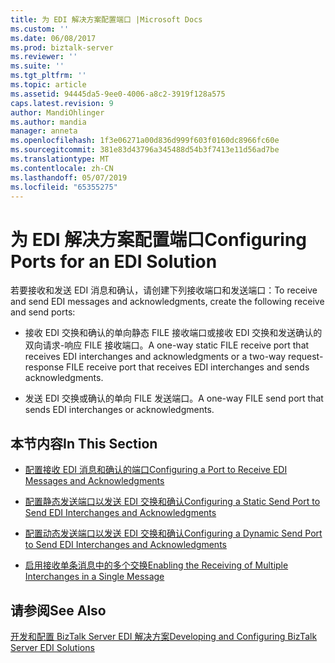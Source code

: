 ```yaml
---
title: 为 EDI 解决方案配置端口 |Microsoft Docs
ms.custom: ''
ms.date: 06/08/2017
ms.prod: biztalk-server
ms.reviewer: ''
ms.suite: ''
ms.tgt_pltfrm: ''
ms.topic: article
ms.assetid: 94445da5-9ee0-4006-a8c2-3919f128a575
caps.latest.revision: 9
author: MandiOhlinger
ms.author: mandia
manager: anneta
ms.openlocfilehash: 1f3e06271a00d836d999f603f0160dc8966fc60e
ms.sourcegitcommit: 381e83d43796a345488d54b3f7413e11d56ad7be
ms.translationtype: MT
ms.contentlocale: zh-CN
ms.lasthandoff: 05/07/2019
ms.locfileid: "65355275"
---
```

# <a name="configuring-ports-for-an-edi-solution"></a><span data-ttu-id="10cb4-102">为 EDI 解决方案配置端口</span><span class="sxs-lookup"><span data-stu-id="10cb4-102">Configuring Ports for an EDI Solution</span></span>
<span data-ttu-id="10cb4-103">若要接收和发送 EDI 消息和确认，请创建下列接收端口和发送端口：</span><span class="sxs-lookup"><span data-stu-id="10cb4-103">To receive and send EDI messages and acknowledgments, create the following receive and send ports:</span></span>  
  
-   <span data-ttu-id="10cb4-104">接收 EDI 交换和确认的单向静态 FILE 接收端口或接收 EDI 交换和发送确认的双向请求-响应 FILE 接收端口。</span><span class="sxs-lookup"><span data-stu-id="10cb4-104">A one-way static FILE receive port that receives EDI interchanges and acknowledgments or a two-way request-response FILE receive port that receives EDI interchanges and sends acknowledgments.</span></span>  
  
-   <span data-ttu-id="10cb4-105">发送 EDI 交换或确认的单向 FILE 发送端口。</span><span class="sxs-lookup"><span data-stu-id="10cb4-105">A one-way FILE send port that sends EDI interchanges or acknowledgments.</span></span>  
  
## <a name="in-this-section"></a><span data-ttu-id="10cb4-106">本节内容</span><span class="sxs-lookup"><span data-stu-id="10cb4-106">In This Section</span></span>  
  
-   [<span data-ttu-id="10cb4-107">配置接收 EDI 消息和确认的端口</span><span class="sxs-lookup"><span data-stu-id="10cb4-107">Configuring a Port to Receive EDI Messages and Acknowledgments</span></span>](../core/configuring-a-port-to-receive-edi-messages-and-acknowledgments.md)  
  
-   [<span data-ttu-id="10cb4-108">配置静态发送端口以发送 EDI 交换和确认</span><span class="sxs-lookup"><span data-stu-id="10cb4-108">Configuring a Static Send Port to Send EDI Interchanges and Acknowledgments</span></span>](../core/configuring-a-static-send-port-to-send-edi-interchanges-and-acknowledgments.md)  
  
-   [<span data-ttu-id="10cb4-109">配置动态发送端口以发送 EDI 交换和确认</span><span class="sxs-lookup"><span data-stu-id="10cb4-109">Configuring a Dynamic Send Port to Send EDI Interchanges and Acknowledgments</span></span>](../core/configuring-a-dynamic-send-port-to-send-edi-interchanges-and-acknowledgments.md)  
  
-   [<span data-ttu-id="10cb4-110">启用接收单条消息中的多个交换</span><span class="sxs-lookup"><span data-stu-id="10cb4-110">Enabling the Receiving of Multiple Interchanges in a Single Message</span></span>](../core/enabling-the-receiving-of-multiple-interchanges-in-a-single-message.md)  
  
## <a name="see-also"></a><span data-ttu-id="10cb4-111">请参阅</span><span class="sxs-lookup"><span data-stu-id="10cb4-111">See Also</span></span>  
 [<span data-ttu-id="10cb4-112">开发和配置 BizTalk Server EDI 解决方案</span><span class="sxs-lookup"><span data-stu-id="10cb4-112">Developing and Configuring BizTalk Server EDI Solutions</span></span>](../core/developing-and-configuring-biztalk-server-edi-solutions.md)
